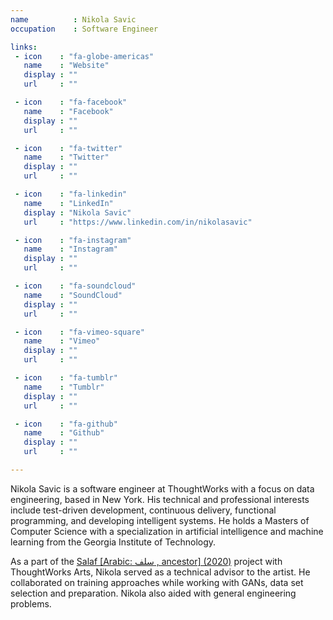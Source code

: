 ```yaml
---
name          : Nikola Savic
occupation    : Software Engineer

links:
 - icon    : "fa-globe-americas"
   name    : "Website"
   display : ""
   url     : ""

 - icon    : "fa-facebook"
   name    : "Facebook"
   display : ""
   url     : ""

 - icon    : "fa-twitter"
   name    : "Twitter"
   display : ""
   url     : ""

 - icon    : "fa-linkedin"
   name    : "LinkedIn"
   display : "Nikola Savic"
   url     : "https://www.linkedin.com/in/nikolasavic"

 - icon    : "fa-instagram"
   name    : "Instagram"
   display : ""
   url     : ""

 - icon    : "fa-soundcloud"
   name    : "SoundCloud"
   display : ""
   url     : ""

 - icon    : "fa-vimeo-square"
   name    : "Vimeo"
   display : ""
   url     : ""

 - icon    : "fa-tumblr"
   name    : "Tumblr"
   display : ""
   url     : ""

 - icon    : "fa-github"
   name    : "Github"
   display : ""
   url     : ""

---
```

Nikola Savic is a software engineer at ThoughtWorks with a focus on data engineering, based in New York.  His technical and professional interests include test-driven development, continuous delivery, functional programming, and developing intelligent systems. He holds a Masters of Computer Science with a specialization in artificial intelligence and machine learning from the Georgia Institute of Technology.

As a part of the [Salaf \[Arabic&#58; سلف , ancestor\] \(2020\)](/projects/salaf/) project with ThoughtWorks Arts, Nikola served as a technical advisor to the artist. He collaborated on training approaches while working with GANs, data set selection and preparation. Nikola also aided with general engineering problems.
